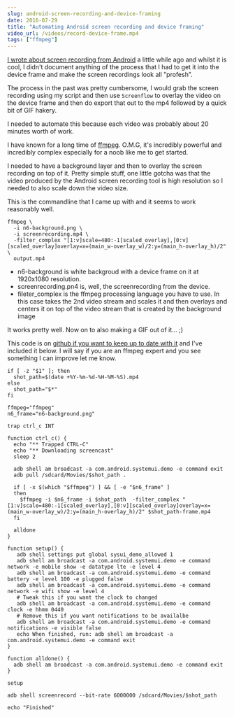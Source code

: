 ```yaml
---
slug: android-screen-recording-and-device-framing
date: 2016-07-29
title: "Automating Android screen recording and device framing"
video_url: /videos/record-device-frame.mp4
tags: ["ffmpeg"]
---
```

 
[I wrote about screen recording from Android](/android-screen-recording/) a little while ago and whilst
it is cool, I didn't document anything of the process that I had to get it into the device frame and
make the screen recordings look all "profesh".

The process in the past was pretty cumbersome, I would grab the screen recording using my script and 
then use `Screenflow` to overlay the video on the device frame and then do export that out to the 
mp4 followed by a quick bit of GIF hakery.

I needed to automate this because each video was probably about 20 minutes worth of work.

I have known for a long time of [ffmpeg](https://ffmpeg.org).  O.M.G, it's incredibly powerful and incredibly complex
especially for a noob like me to get started. 

I needed to have a background layer and then to overlay the screen recording on top of it.  Pretty simple stuff,
one little gotcha was that the video produced by the Android screen recording tool is high resolution so I needed
to also scale down the video size.

This is the commandline that I came up with and it seems to work reasonably well.

```shell
ffmpeg \
  -i n6-background.png \
  -i screenrecording.mp4 \
  -filter_complex "[1:v]scale=480:-1[scaled_overlay],[0:v][scaled_overlay]overlay=x=(main_w-overlay_w)/2:y=(main_h-overlay_h)/2" \
  output.mp4
```

* n6-background is white backgroud with a device frame on it at 1920x1080 resolution.
* screenrecording.pn4 is, well, the screenrecording from the device.
* fileter_complex is the ffmpeg processing language you have to use.  In this case takes the 2nd video stream and scales it
  and then overlays and centers it on top of the video stream that is created by the background image
 
It works pretty well.  Now on to also making a GIF out of it... ;)

This code is on [github if you want to keep up to date with it](https://gist.github.com/PaulKinlan/2fdb0c8a6b6f6a646f87) and
I've included it below.  I will say if you are an ffmpeg expert and you see something I can improve let me know.

```shell
if [ -z "$1" ]; then
  shot_path=$(date +%Y-%m-%d-%H-%M-%S).mp4
else
  shot_path="$*"
fi

ffmpeg="ffmpeg"
n6_frame="n6-background.png"

trap ctrl_c INT

function ctrl_c() {
  echo "** Trapped CTRL-C"
  echo "** Downloading screencast"
  sleep 2

  adb shell am broadcast -a com.android.systemui.demo -e command exit
  adb pull /sdcard/Movies/$shot_path .

  if [ -x $(which "$ffmpeg") ] && [ -e "$n6_frame" ]
  then
    $ffmpeg -i $n6_frame -i $shot_path  -filter_complex "[1:v]scale=480:-1[scaled_overlay],[0:v][scaled_overlay]overlay=x=(main_w-overlay_w)/2:y=(main_h-overlay_h)/2" $shot_path-frame.mp4
  fi

  alldone
}

function setup() {
   adb shell settings put global sysui_demo_allowed 1
   adb shell am broadcast -a com.android.systemui.demo -e command network -e mobile show -e datatype lte -e level 4
   adb shell am broadcast -a com.android.systemui.demo -e command battery -e level 100 -e plugged false
   adb shell am broadcast -a com.android.systemui.demo -e command network -e wifi show -e level 4
   # Tweak this if you want the clock to changed
   adb shell am broadcast -a com.android.systemui.demo -e command clock -e hhmm 0440
   # Remove this if you want notifications to be availalbe
   adb shell am broadcast -a com.android.systemui.demo -e command notifications -e visible false
   echo When finished, run: adb shell am broadcast -a com.android.systemui.demo -e command exit
}

function alldone() {
  adb shell am broadcast -a com.android.systemui.demo -e command exit
}

setup

adb shell screenrecord --bit-rate 6000000 /sdcard/Movies/$shot_path

echo "Finished"
```